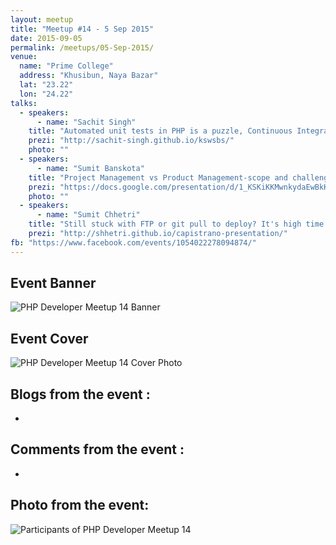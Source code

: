 ```yaml
---
layout: meetup
title: "Meetup #14 - 5 Sep 2015"
date: 2015-09-05
permalink: /meetups/05-Sep-2015/
venue:
  name: "Prime College"
  address: "Khusibun, Naya Bazar"
  lat: "23.22"
  lon: "24.22"
talks:
  - speakers:
      - name: "Sachit Singh"
    title: "Automated unit tests in PHP is a puzzle, Continuous Integration (CI) is the missing piece"
    prezi: "http://sachit-singh.github.io/kswsbs/"
    photo: ""
  - speakers:
      - name: "Sumit Banskota"
    title: "Project Management vs Product Management-scope and challenges in Nepal"
    prezi: "https://docs.google.com/presentation/d/1_KSKiKKMwnkydaEwBkK1lf-ck8SzOApBNJncbYRxM2A/edit?usp=sharing"
    photo: ""
  - speakers:
      - name: "Sumit Chhetri"
    title: "Still stuck with FTP or git pull to deploy? It's high time to embrace Automated Deployment with Capistrano"
    prezi: "http://shhetri.github.io/capistrano-presentation/"
fb: "https://www.facebook.com/events/1054022278094874/"
---
```


## Event Banner

![PHP Developer Meetup 14 Banner](/php/public/images/meetup-14/banner-14.jpg "PHP Developer Meetup 14 banner")

## Event Cover

![PHP Developer Meetup 14 Cover Photo](/php/public/images/meetup-14/cover-14.jpg "PHP Developer Meetup 14 Cover Photo")

## Blogs from the event :

  - 

## Comments from the event :

  - 

## Photo from the event:

![Participants of PHP Developer Meetup 14](/php/public/images/meetup-14/group-photo-14.jpg "Participants of PHP Developer Meetup 14")
